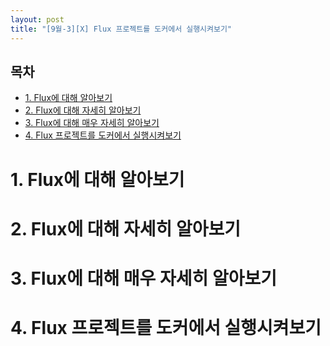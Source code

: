```yaml
---
layout: post
title: "[9월-3][X] Flux 프로젝트를 도커에서 실행시켜보기"
---
```


<h2>목차</h2>
<ul>
  <li><a href="#section1">1. Flux에 대해 알아보기 </a></li>
  <li><a href="#section2">2. Flux에 대해 자세히 알아보기 </a></li>
  <li><a href="#section3">3. Flux에 대해 매우 자세히 알아보기</a></li>
  <li><a href="#section4">4. Flux 프로젝트를 도커에서 실행시켜보기 
</ul>

# <a id="section1"></a>1. Flux에 대해 알아보기
# <a id="section2"></a>2. Flux에 대해 자세히 알아보기
# <a id="section3"></a>3. Flux에 대해 매우 자세히 알아보기
# <a id="section4"></a>4. Flux 프로젝트를 도커에서 실행시켜보기 
